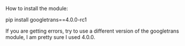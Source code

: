 How to install the module:

pip install googletrans==4.0.0-rc1

If you are getting errors, try to use a different version of the googletrans module, I am pretty sure I used 4.0.0.
